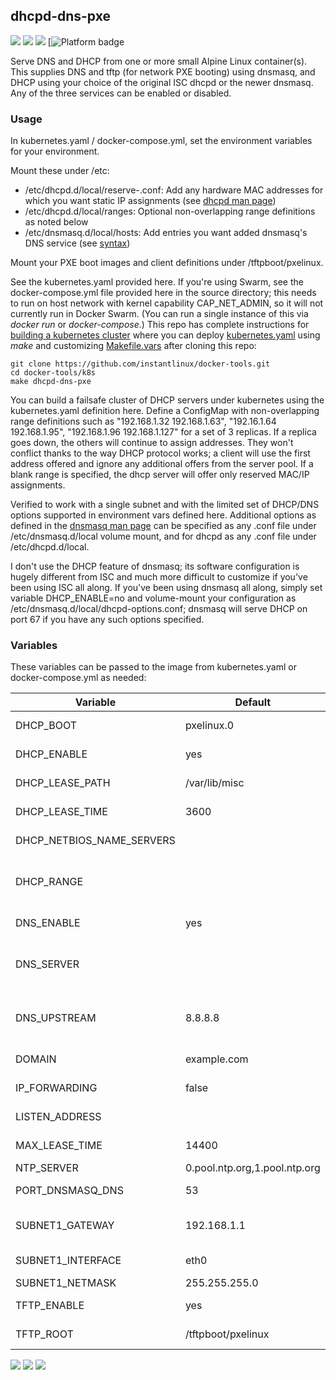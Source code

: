 ## dhcpd-dns-pxe
[![](https://images.microbadger.com/badges/version/instantlinux/dhcpd-dns-pxe.svg)](https://microbadger.com/images/instantlinux/dhcpd-dns-pxe "Version badge") [![](https://images.microbadger.com/badges/image/instantlinux/dhcpd-dns-pxe.svg)](https://microbadger.com/images/instantlinux/dhcpd-dns-pxe "Image badge") [![](https://images.microbadger.com/badges/commit/instantlinux/dhcpd-dns-pxe.svg)](https://microbadger.com/images/instantlinux/dhcpd-dns-pxe "Commit badge") [![](https://img.shields.io/badge/platform-amd64%20arm64%20arm%2Fv6%20arm%2Fv7-blue "Platform badge")

Serve DNS and DHCP from one or more small Alpine Linux container(s). This
supplies DNS and tftp (for network PXE booting) using dnsmasq, and
DHCP using your choice of the original ISC dhcpd or the newer
dnsmasq. Any of the three services can be enabled or disabled. 

### Usage

In kubernetes.yaml / docker-compose.yml, set the environment variables for your environment.

Mount these under /etc:

* /etc/dhcpd.d/local/reserve-<net>.conf: Add any hardware MAC addresses for which you want static IP assignments (see [dhcpd man page](https://linux.die.net/man/5/dhcpd.conf))
* /etc/dhcpd.d/local/ranges: Optional non-overlapping range definitions as noted below
* /etc/dnsmasq.d/local/hosts: Add entries you want added dnsmasq's DNS service (see [syntax](https://linux.die.net/man/5/hosts))

Mount your PXE boot images and client definitions under /tftpboot/pxelinux.

See the kubernetes.yaml provided here. If you're using Swarm, see the docker-compose.yml file provided here in the source directory; this needs to run on host network with kernel capability CAP_NET_ADMIN, so it will not currently run in Docker Swarm. (You can run a single instance of this via _docker run_ or _docker-compose_.) This repo has complete instructions for
[building a kubernetes cluster](https://github.com/instantlinux/docker-tools/blob/master/k8s/README.md) where you can deploy [kubernetes.yaml](https://github.com/instantlinux/docker-tools/blob/master/images/dhcpd-dns-pxe/kubernetes.yaml) using _make_ and customizing [Makefile.vars](https://github.com/instantlinux/docker-tools/blob/master/k8s/Makefile.vars) after cloning this repo:
~~~
git clone https://github.com/instantlinux/docker-tools.git
cd docker-tools/k8s
make dhcpd-dns-pxe
~~~

You can build a failsafe cluster of DHCP servers under kubernetes using the kubernetes.yaml definition here. Define a ConfigMap with non-overlapping range definitions such as "192.168.1.32 192.168.1.63", "192.16.1.64 192.168.1.95", "192.168.1.96 192.168.1.127" for a set of 3 replicas. If a replica goes down, the others will continue to assign addresses. They won't conflict thanks to the way DHCP protocol works; a client will use the first address offered and ignore any additional offers from the server pool. If a blank range is specified, the dhcp server will offer only reserved MAC/IP assignments.

Verified to work with a single subnet and with the limited set of DHCP/DNS options supported in environment vars defined here. Additional options as defined in the [dnsmasq man page](https://linux.die.net/man/8/dnsmasq) can be specified as any .conf file under /etc/dnsmasq.d/local volume mount, and for dhcpd as any .conf file under /etc/dhcpd.d/local.

I don't use the DHCP feature of dnsmasq; its software configuration
is hugely different from ISC and much more difficult to customize if
you've been using ISC all along. If you've been using dnsmasq all
along, simply set variable DHCP_ENABLE=no and volume-mount your configuration as /etc/dnsmasq.d/local/dhcpd-options.conf; dnsmasq will serve
DHCP on port 67 if you have any such options specified.

### Variables

These variables can be passed to the image from kubernetes.yaml or docker-compose.yml as needed:

Variable | Default | Description |
-------- | ------- | ----------- |
DHCP_BOOT | pxelinux.0 | PXE-boot filename
DHCP_ENABLE | yes | enable dhcp server
DHCP_LEASE_PATH | /var/lib/misc | don't change this
DHCP_LEASE_TIME | 3600 | default lease time
DHCP_NETBIOS_NAME_SERVERS | | netBIOS name servers
DHCP_RANGE | | dynamic IP pool, e.g. "192.168.1.101 192.168.1.150"
DNS_ENABLE | yes | enable dns server
DNS_SERVER | | list of (other) DNS servers to send dhcp clients
DNS_UPSTREAM | 8.8.8.8 | upstream DNS server for queries (e.g. your ISP)
DOMAIN | example.com | your domain name
IP_FORWARDING | false | enable clients' IP forwarding
LISTEN_ADDRESS | | bind to IP address
MAX_LEASE_TIME | 14400 | maximum lease time
NTP_SERVER | 0.pool.ntp.org,1.pool.ntp.org | 
PORT_DNSMASQ_DNS | 53 | port number for DNS
SUBNET1_GATEWAY | 192.168.1.1 | gateway IP to send dhcp clients
SUBNET1_INTERFACE | eth0 | serve only on this subnet
SUBNET1_NETMASK | 255.255.255.0 | network mask
TFTP_ENABLE | yes | enable tftp server
TFTP_ROOT | /tftpboot/pxelinux | don't change this

[![](https://images.microbadger.com/badges/license/instantlinux/dhcpd-dns-pxe.svg)](https://microbadger.com/images/instantlinux/dhcpd-dns-pxe "License badge") [![](https://img.shields.io/badge/code-isc%2Fdhcp-blue.svg)](https://source.isc.org/git/dhcp.git "Code repo") [![](https://img.shields.io/badge/code-thekelleys%2Fdnsmasq-blue.svg)](http://thekelleys.org.uk/gitweb/?p=dnsmasq.git "Code repo")

